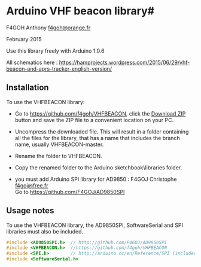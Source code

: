 # Arduino VHF beacon library#
F4GOH Anthony f4goh@orange.fr <br>

February 2015

Use this library freely with Arduino 1.0.6

All schematics here :
https://hamprojects.wordpress.com/2015/06/29/vhf-beacon-and-aprs-tracker-english-version/

## Installation ##
To use the VHFBEACON library:  
- Go to https://github.com/f4goh/VHFBEACON, click the [Download ZIP](https://github.com/f4goh/VHFBEACON/archive/master.zip) button and save the ZIP file to a convenient location on your PC.
- Uncompress the downloaded file.  This will result in a folder containing all the files for the library, that has a name that includes the branch name, usually VHFBEACON-master.
- Rename the folder to  VHFBEACON.
- Copy the renamed folder to the Arduino sketchbook\libraries folder.

- you must add Arduino SPI library for AD9850 : F4GOJ Christophe f4goj@free.fr <br>
  Go to https://github.com/F4GOJ/AD9850SPI

## Usage notes ##


To use the VHFBEACON library, the AD9850SPI, SoftwareSerial and SPI libraries must also be included.


```c++
#include <AD9850SPI.h>  // http://github.com/F4GOJ/AD9850SPI
#include <VHFBEACON.h>  //https://github.com/f4goh/VHFBEACON
#include <SPI.h>        // http://arduino.cc/en/Reference/SPI (included with Arduino IDE)
#include <SoftwareSerial.h>
```
